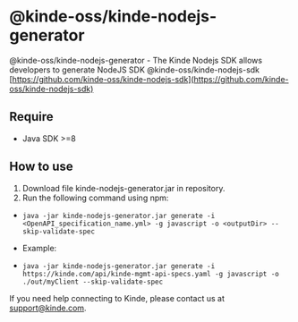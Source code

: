 # @kinde-oss/kinde-nodejs-generator

@kinde-oss/kinde-nodejs-generator - 
The Kinde Nodejs SDK allows developers to generate NodeJS SDK @kinde-oss/kinde-nodejs-sdk [https://github.com/kinde-oss/kinde-nodejs-sdk](https://github.com/kinde-oss/kinde-nodejs-sdk)

## Require
- Java SDK >=8

## How to use
1. Download file kinde-nodejs-generator.jar in repository.
2. Run the following command using npm:

- `java -jar kinde-nodejs-generator.jar generate -i <OpenAPI_specification_name.yml> -g javascript -o <outputDir> --skip-validate-spec`

- Example:

- `java -jar kinde-nodejs-generator.jar generate -i https://kinde.com/api/kinde-mgmt-api-specs.yaml -g javascript -o ./out/myClient --skip-validate-spec
`

If you need help connecting to Kinde, please contact us at [support@kinde.com](mailto:support@kinde.com).
